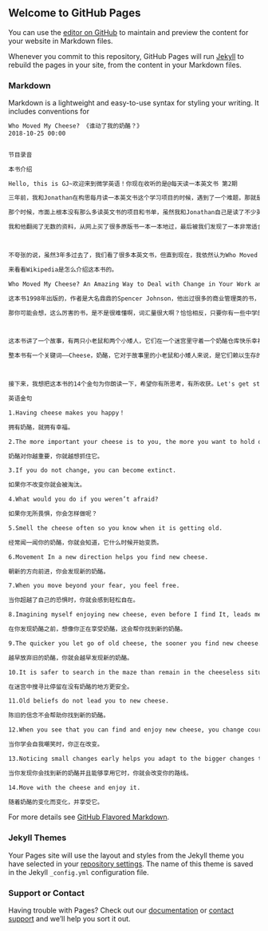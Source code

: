 ## Welcome to GitHub Pages

You can use the [editor on GitHub](https://github.com/gcywcsyxx/chenyang.github.io/edit/master/README.md) to maintain and preview the content for your website in Markdown files.

Whenever you commit to this repository, GitHub Pages will run [Jekyll](https://jekyllrb.com/) to rebuild the pages in your site, from the content in your Markdown files.

### Markdown

Markdown is a lightweight and easy-to-use syntax for styling your writing. It includes conventions for

```markdown
Who Moved My Cheese? 《谁动了我的奶酪？》 
2018-10-25 00:00


节目录音

本书介绍

Hello, this is GJ~欢迎来到微学英语！你现在收听的是@每天读一本英文书 第2期

三年前，我和Jonathan在构思每月读一本英文书这个学习项目的时候，遇到了一个难题，那就是我们第一本要读的英文书究竟是什么呢？

那个时候，市面上根本没有那么多读英文书的项目和书单，虽然我和Jonathan自己是读了不少英文书，就好比昨天的那本Pride and Prejudice《傲慢与偏见》，但是，它的词汇量要求有点高，可能不太适合这个项目，那怎么办呢？

我和他翻阅了无数的资料，从网上买了很多原版书一本一本地过，最后被我们发现了一本非常适合成年人第一本入门的英文书——Who Moved My Cheese？中文名《谁动了我的奶酪》。



不夸张的说，虽然3年多过去了，我们看了很多本英文书，但直到现在，我依然认为Who Moved My Cheese？还是成年人英文原版书入门的首选。

来看看Wikipedia是怎么介绍这本书的。

Who Moved My Cheese? An Amazing Way to Deal with Change in Your Work and in Your Life, published on September 8, 1998, is a motivational business fable. The text describes change in one's work and life, and four typical reactions to those changes by two mice and two "little people", during their hunt for cheese.

这本书1998年出版的，作者是大名鼎鼎的Spencer Johnson，他出过很多的商业管理类的书，Who Moved My Cheese？是他最成功的作品，之后的两年吧，卖了超过2000万册，成为当时《纽约时报》、《华尔街日报》、《商业周刊》最畅销图书排行榜的第一名。

那你可能会想，这么厉害的书，是不是很难懂啊，词汇量很大啊？恰恰相反，只要你有一些中学的英语底子，你都能读得下去，就算你遇到生词，跳过去也基本不影响对整本书的理解，非常适合用来建立读英文原版书的自信心。



这本书讲了一个故事，有两只小老鼠和两个小矮人，它们在一个迷宫里守着一个奶酪仓库快乐幸福滴生活着，可突然有一天这奶酪不见了，面对突如其来的变化，两只小老鼠马上行动，很快就找到了新的奶酪，但两个小矮人，面对变化却犹豫不决，后面我就不剧透了，让还没有读过的人自己去解开这个谜底吧。

整本书有一个关键词——Cheese，奶酪，它对于故事里的小老鼠和小矮人来说，是它们赖以生存的食物，而对于我们看这本书的每一个人，Cheese是一个比喻，它是真实世界里我们想要的一份工作，一份感情，可以是钱，可以是房子，可以是自由，也可以是健康，可以是任何我们追求的东西。



接下来，我想把这本书的14个金句为你朗读一下，希望你有所思考，有所收获。Let's get started.

英语金句

1.Having cheese makes you happy！

拥有奶酪，就拥有幸福。

2.The more important your cheese is to you, the more you want to hold onto it.

奶酪对你越重要，你就越想抓住它。

3.If you do not change, you can become extinct.

如果你不改变你就会被淘汰。

4.What would you do if you weren’t afraid?

如果你无所畏惧，你会怎样做呢？

5.Smell the cheese often so you know when it is getting old.

经常闻一闻你的奶酪，你就会知道，它什么时候开始变质。

6.Movement In a new direction helps you find new cheese.

朝新的方向前进，你会发现新的奶酪。

7.When you move beyond your fear, you feel free.

当你超越了自己的恐惧时，你就会感到轻松自在。

8.Imagining myself enjoying new cheese, even before I find It, leads me to it.

在你发现奶酪之前，想像你正在享受奶酪，这会帮你找到新的奶酪。

9.The quicker you let go of old cheese, the sooner you find new cheese.

越早放弃旧的奶酪，你就会越早发现新的奶酪。

10.It is safer to search in the maze than remain in the cheeseless situation.

在迷宫中搜寻比停留在没有奶酪的地方更安全。

11.Old beliefs do not lead you to new cheese.

陈旧的信念不会帮助你找到新的奶酪。

12.When you see that you can find and enjoy new cheese, you change course.

当你学会自我嘲笑时，你正在改变。

13.Noticing small changes early helps you adapt to the bigger changes that are to come.

当你发现你会找到新的奶酪并且能够享用它时，你就会改变你的路线。

14.Move with the cheese and enjoy it.

随着奶酪的变化而变化，并享受它。
```

For more details see [GitHub Flavored Markdown](https://guides.github.com/features/mastering-markdown/).

### Jekyll Themes

Your Pages site will use the layout and styles from the Jekyll theme you have selected in your [repository settings](https://github.com/gcywcsyxx/chenyang.github.io/settings). The name of this theme is saved in the Jekyll `_config.yml` configuration file.

### Support or Contact

Having trouble with Pages? Check out our [documentation](https://help.github.com/categories/github-pages-basics/) or [contact support](https://github.com/contact) and we’ll help you sort it out.
